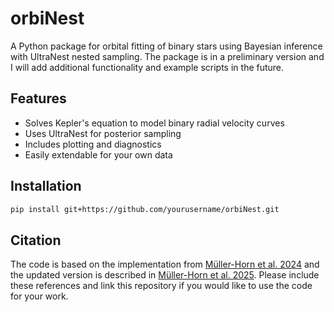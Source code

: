 # orbiNest

A Python package for orbital fitting of binary stars using Bayesian inference with UltraNest nested sampling. 
The package is in a preliminary version and I will add additional functionality and example scripts in the future.

## Features

- Solves Kepler's equation to model binary radial velocity curves
- Uses UltraNest for posterior sampling
- Includes plotting and diagnostics
- Easily extendable for your own data

## Installation

```bash
pip install git+https://github.com/yourusername/orbiNest.git
```

## Citation
The code is based on the implementation from [Müller-Horn et al. 2024](https://ui.adsabs.harvard.edu/abs/2025A%26A...693A.161M/abstract) and the updated version is described in [Müller-Horn et al. 2025](https://ui.adsabs.harvard.edu/abs/2025arXiv250406973M/abstract).
Please include these references and link this repository if you would like to use the code for your work. 
